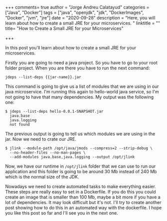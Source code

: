 +++
comments= true
author = "Jorge Andreu Calatayud"
categories = ["Java", "Docker"]
tags = ["java", "openjdk", "jdk", "DockerImages", "Docker", "jvm", "jre"]
date = "2020-09-28"
description = "Here, you will learn about how to create a small JRE for your microservices. "
linktitle = ""
title= "How to Create a Small JRE for your Microservices"

+++

In this post you'll learn about how to create a small JRE for your microservices.

Firstly you are going to need a java project. So you have to go to your root folder project. When you are there you have to run the next command:
```shell script
jdeps --list-deps {{jar-name}}.jar
```

This command is going to give us a list of modules that we are using in our java microservice. I'm running this again to hello-world java service, so I'm not going to have that many dependencies. My output was the following one:
```shell script
$ jdeps --list-deps hello-0.0.1-SNAPSHOT.jar
  java.base
  java.logging
  not found
```

The previous output is going to tell us which modules we are using in the jar. Now we need to crate our JRE. 

```Shell script
$ jlink --module-path /opt/java/jmods --compress=2 --strip-debug \
  --no-header-files --no-man-pages \
  --add-modules java.base,java.logging --output /opt/jlink 
```

Now, we have our runtime in `/opt/jlink` folder that we can use to run our application and this folder is going to be around 30 Mb instead of 240 Mb which is the normal size of the JDK. 

Nowadays we need to create automated tasks to make everything easier. These steps are really easy to set in a Dockerfile. If you do this you could create an image that is smaller than 100 Mb, maybe a bit more if you have a lot of dependencies. It may look difficult but it's not. I'll try to create another post showing how to do this in an automated way with the dockerfile. I hope you like this post so far and I'll see you in the next one. 


